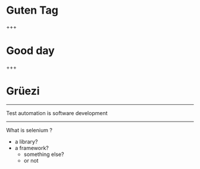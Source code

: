 # Guten Tag 

+++ 

# Good day 

+++

# Grüezi 

--- 

Test automation is software development

--- 

What is selenium ? 
* a library? 
* a framework? 
  * something else? 
  * or not 